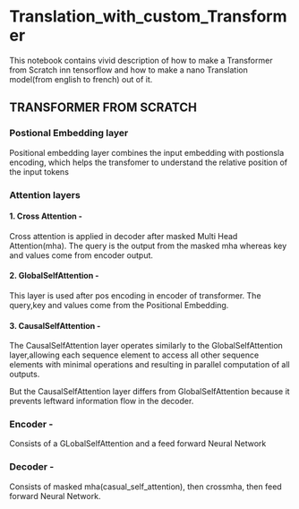 # Translation_with_custom_Transformer
This notebook contains vivid description of how to make a Transformer from Scratch  inn tensorflow and how to make a nano Translation model(from english to french) out of it.

## TRANSFORMER FROM SCRATCH

### Postional Embedding layer
Positional embedding layer combines the input embedding with postionsla encoding, which helps the transfomer to understand the relative position of the input tokens

### Attention layers
#### 1. Cross Attention - 
Cross attention is applied in decoder after masked Multi Head Attention(mha).
The query is the output from the masked mha whereas key and values come from encoder output.

#### 2. GlobalSelfAttention - 
This layer is used after pos encoding in encoder of transformer.
The query,key and values come from the Positional Embedding.

#### 3.  CausalSelfAttention - 
The CausalSelfAttention layer operates similarly to the GlobalSelfAttention layer,allowing each sequence element to access all other sequence elements with minimal operations and resulting in parallel computation of all outputs.

But the CausalSelfAttention layer differs from GlobalSelfAttention because it prevents leftward information flow in the decoder.

### Encoder -
Consists of a GLobalSelfAttention and a feed forward Neural Network

### Decoder - 
Consists of  masked mha(casual_self_attention), then crossmha, then feed forward Neural Network.






